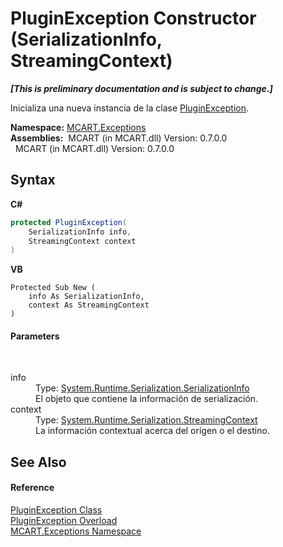 # PluginException Constructor (SerializationInfo, StreamingContext)
 _**\[This is preliminary documentation and is subject to change.\]**_

Inicializa una nueva instancia de la clase <a href="0773365e-53d6-d2a8-caa7-db82fbee4889">PluginException</a>.

**Namespace:**&nbsp;<a href="36e6166c-cb29-ee06-1b8a-ebc61fae7b0a">MCART.Exceptions</a><br />**Assemblies:**&nbsp;&nbsp;MCART (in MCART.dll) Version: 0.7.0.0<br />&nbsp;&nbsp;MCART (in MCART.dll) Version: 0.7.0.0<br />

## Syntax

**C#**<br />
``` C#
protected PluginException(
	SerializationInfo info,
	StreamingContext context
)
```

**VB**<br />
``` VB
Protected Sub New ( 
	info As SerializationInfo,
	context As StreamingContext
)
```


#### Parameters
&nbsp;<dl><dt>info</dt><dd>Type: <a href="http://msdn2.microsoft.com/es-es/library/a9b6042e" target="_blank">System.Runtime.Serialization.SerializationInfo</a><br />El objeto que contiene la información de serialización.</dd><dt>context</dt><dd>Type: <a href="http://msdn2.microsoft.com/es-es/library/t16abws5" target="_blank">System.Runtime.Serialization.StreamingContext</a><br />La información contextual acerca del orígen o el destino.</dd></dl>

## See Also


#### Reference
<a href="0773365e-53d6-d2a8-caa7-db82fbee4889">PluginException Class</a><br /><a href="105e9b45-1c91-789f-07f3-32a77c07d38c">PluginException Overload</a><br /><a href="36e6166c-cb29-ee06-1b8a-ebc61fae7b0a">MCART.Exceptions Namespace</a><br />